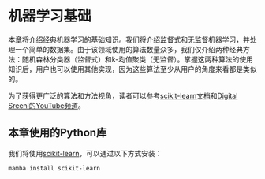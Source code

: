 # 机器学习基础

本章将介绍经典机器学习的基础知识。我们将介绍监督式和无监督机器学习，并处理一个简单的数据集。由于该领域使用的算法数量众多，我们仅介绍两种经典方法：随机森林分类器（监督式）和k-均值聚类（无监督）。掌握这两种算法的使用知识后，用户也可以使用其他实现，因为这些算法至少从用户的角度来看都是类似的。

为了获得更广泛的算法和方法视角，读者可以参考[scikit-learn文档](https://scikit-learn.org/stable/supervised_learning.html#supervised-learning)和[Digital Sreeni的YouTube频道](https://www.youtube.com/c/DigitalSreeni)。

## 本章使用的Python库
我们将使用[scikit-learn](https://scikit-learn.org/)，可以通过以下方式安装：
```
mamba install scikit-learn
```